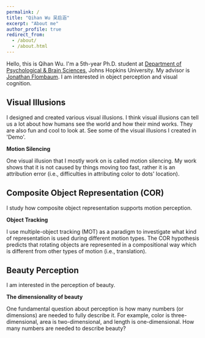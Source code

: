 ```yaml
---
permalink: /
title: "Qihan Wu 吴启涵"
excerpt: "About me"
author_profile: true
redirect_from: 
  - /about/
  - /about.html
---
```

Hello, this is Qihan Wu. I'm a 5th-year Ph.D. student at [Department of Psychological & Brain Sciences](https://pbs.jhu.edu), Johns Hopkins University. My advisor is [Jonathan Flombaum](https://pbs.jhu.edu/directory/jonathan-flombaum/). I am interested in object perception and visual cognition.


Visual Illusions
------
I designed and created various visual illusions. I think visual illusions can tell us a lot about how humans see the world and how their mind works. They are also fun and cool to look at. See some of the visual illusions I created in 'Demo'.

**Motion Silencing**

One visual illusion that I mostly work on is called motion silencing. My work shows that it is not caused by things moving too fast, rather it is an attribution error (i.e., difficulties in attributing color to dots' location).

Composite Object Representation (COR)
------
I study how composite object representation supports motion perception. 

**Object Tracking**

I use multiple-object tracking (MOT) as a paradigm to investigate what kind of representation is used during different motion types. The COR hypothesis predicts that rotating objects are represented in a compositional way which is different from other types of motion (i.e., translation). 

Beauty Perception
------
I am interested in the perception of beauty. 

**The dimensionality of beauty**

One fundamental question about perception is how many numbers (or dimensions) are needed to fully describe it. For example, color is three-dimensional, area is two-dimensional, and length is one-dimensional. How many numbers are needed to describe beauty?
